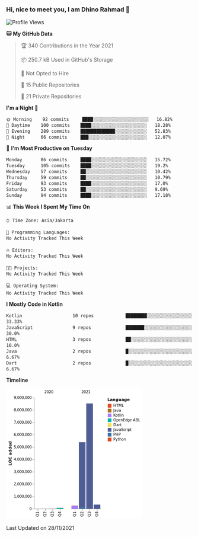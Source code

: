 ### Hi, nice to meet you, I am Dhino Rahmad 👋
<!--START_SECTION:waka-->
![Profile Views](http://img.shields.io/badge/Profile%20Views-0-blue)

**🐱 My GitHub Data** 

> 🏆 340 Contributions in the Year 2021
 > 
> 📦 250.7 kB Used in GitHub's Storage 
 > 
> 🚫 Not Opted to Hire
 > 
> 📜 15 Public Repositories 
 > 
> 🔑 21 Private Repositories  
 > 
**I'm a Night 🦉** 

```text
🌞 Morning    92 commits     ████░░░░░░░░░░░░░░░░░░░░░   16.82% 
🌆 Daytime    100 commits    ████░░░░░░░░░░░░░░░░░░░░░   18.28% 
🌃 Evening    289 commits    █████████████░░░░░░░░░░░░   52.83% 
🌙 Night      66 commits     ███░░░░░░░░░░░░░░░░░░░░░░   12.07%

```
📅 **I'm Most Productive on Tuesday** 

```text
Monday       86 commits     ████░░░░░░░░░░░░░░░░░░░░░   15.72% 
Tuesday      105 commits    ████░░░░░░░░░░░░░░░░░░░░░   19.2% 
Wednesday    57 commits     ██░░░░░░░░░░░░░░░░░░░░░░░   10.42% 
Thursday     59 commits     ██░░░░░░░░░░░░░░░░░░░░░░░   10.79% 
Friday       93 commits     ████░░░░░░░░░░░░░░░░░░░░░   17.0% 
Saturday     53 commits     ██░░░░░░░░░░░░░░░░░░░░░░░   9.69% 
Sunday       94 commits     ████░░░░░░░░░░░░░░░░░░░░░   17.18%

```


📊 **This Week I Spent My Time On** 

```text
⌚︎ Time Zone: Asia/Jakarta

💬 Programming Languages: 
No Activity Tracked This Week

🔥 Editors: 
No Activity Tracked This Week

🐱‍💻 Projects: 
No Activity Tracked This Week

💻 Operating System: 
No Activity Tracked This Week

```

**I Mostly Code in Kotlin** 

```text
Kotlin                   10 repos            ████████░░░░░░░░░░░░░░░░░   33.33% 
JavaScript               9 repos             ███████░░░░░░░░░░░░░░░░░░   30.0% 
HTML                     3 repos             ██░░░░░░░░░░░░░░░░░░░░░░░   10.0% 
Java                     2 repos             █░░░░░░░░░░░░░░░░░░░░░░░░   6.67% 
Dart                     2 repos             █░░░░░░░░░░░░░░░░░░░░░░░░   6.67%

```


**Timeline**

![Chart not found](https://raw.githubusercontent.com/Dhino12/Dhino12/master/charts/bar_graph.png) 


 Last Updated on 28/11/2021
<!--END_SECTION:waka-->
 
